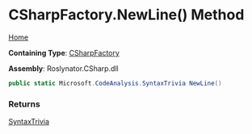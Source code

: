 # CSharpFactory\.NewLine\(\) Method

[Home](../../../../README.md)

**Containing Type**: [CSharpFactory](../README.md)

**Assembly**: Roslynator\.CSharp\.dll

```csharp
public static Microsoft.CodeAnalysis.SyntaxTrivia NewLine()
```

### Returns

[SyntaxTrivia](https://docs.microsoft.com/en-us/dotnet/api/microsoft.codeanalysis.syntaxtrivia)

